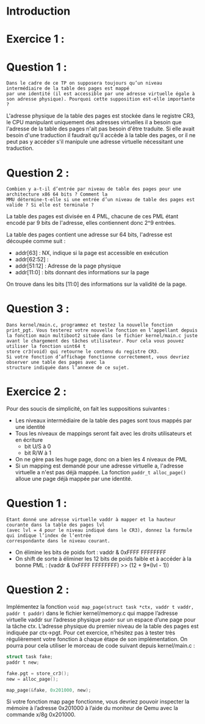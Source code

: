 # Introduction

# Exercice 1 :

# Question 1 :
```
Dans le cadre de ce TP on supposera toujours qu’un niveau intermédiaire de la table des pages est mappé
par une identité (il est accessible par une adresse virtuelle égale à son adresse physique). Pourquoi cette supposition est-elle importante ?
```

L'adresse physique de la table des pages est stockée dans le registre CR3, le CPU manipulant uniquement des adresses virtuelles il a besoin que l'adresse de la table des pages n'ait pas besoin d'être traduite. Si elle avait besoin d'une traduction il faudrait qu'il accède à la table des pages, or il ne peut pas y accéder s'il manipule une adresse virtuelle nécessitant une traduction.


# Question 2 :

```
Combien y a-t-il d’entrée par niveau de table des pages pour une architecture x86 64 bits ? Comment la
MMU détermine-t-elle si une entrée d’un niveau de table des pages est valide ? Si elle est terminale ?
```

La table des pages est divisée en 4 PML, chacune de ces PML étant encodé par 9 bits de l'adresse, elles contiennent donc 2^9 entrées.

La table des pages contient une adresse sur 64 bits, l'adresse est découpée comme suit :
* addr[63] : NX, indique si la page est accessible en exécution
* addr[62:52] : 
* addr[51:12] : Adresse de la page physique
* addr[11:0] : bits donnant des informations sur la page

On trouve dans les bits [11:0] des informations sur la validité de la page.



# Question 3 : 

```
Dans kernel/main.c, programmez et testez la nouvelle fonction print_pgt. Vous testerez votre nouvelle fonction en l’appellant depuis la fonction main multiboot2 située dans le fichier kernel/main.c juste avant le chargement des tâches utilisateur. Pour cela vous pouvez utiliser la fonction uint64 t
store cr3(void) qui retourne le contenu du registre CR3.
Si votre fonction d’affichage fonctionne correctement, vous devriez observer une table des pages avec la
structure indiquée dans l’annexe de ce sujet.
```

# Exercice 2 :

Pour des soucis de simplicité, on fait les suppositions suivantes :
* Les niveaux intermédiaire de la table des pages sont tous mappés par une identité
* Tous les niveaux de mappings seront fait avec les droits utilisateurs et en écriture
    * bit U/S à 0
    * bit R/W à 1
* On ne gère pas les huge page, donc on a bien les 4 niveaux de PML
* Si un mapping est demandé pour une adresse virtuelle a, l'adresse virtuelle a n'est pas déjà mappée. La fonction ``paddr_t alloc_page()`` alloue une page déjà mappée par une identité.

# Question 1 :

```
Etant donné une adresse virtuelle vaddr à mapper et la hauteur courante dans la table des pages lvl
(avec lvl = 4 pour le niveau indiqué dans le CR3), donnez la formule qui indique l’index de l’entrée
correspondante dans le niveau courant.
```

* On élimine les bits de poids fort : vaddr & 0xFFFF FFFFFFFF
* On shift de sorte à éliminer les 12 bits de poids faible et à accéder à la bonne PML :
    (vaddr & 0xFFFF FFFFFFFF) >> (12 + 9*(lvl - 1))

# Question 2 :

Implémentez la fonction ``void map_page(struct task *ctx, vaddr t vaddr, paddr t paddr)``
dans le fichier kernel/memory.c qui mappe l’adresse virtuelle vaddr sur l’adresse physique ``paddr`` sur
un espace d’une page pour la tâche ctx. L’adresse physique du premier niveau de la table des pages est
indiquée par ctx->pgt.
Pour cet exercice, n’hésitez pas à tester très régulièrement votre fonction à chaque étape de son implémentation.
On pourra pour cela utiliser le morceau de code suivant depuis kernel/main.c :

```c
struct task fake;
paddr t new;

fake.pgt = store_cr3();
new = alloc_page();

map_page(&fake, 0x201000, new);
```

Si votre fonction map page fonctionne, vous devriez pouvoir inspecter la mémoire à l’adresse 0x201000 à
l’aide du moniteur de Qemu avec la commande x/8g 0x201000.


